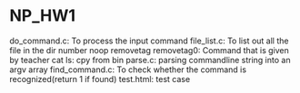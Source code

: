 # NP_HW1
do_command.c: To process the input command
file_list.c: To list out all the file in the dir
number noop removetag removetag0: Command that is given by teacher
cat ls: cpy from bin
parse.c: parsing commandline string into an argv array
find_command.c: To check whether the command is recognized(return 1 if found)
test.html: test case
